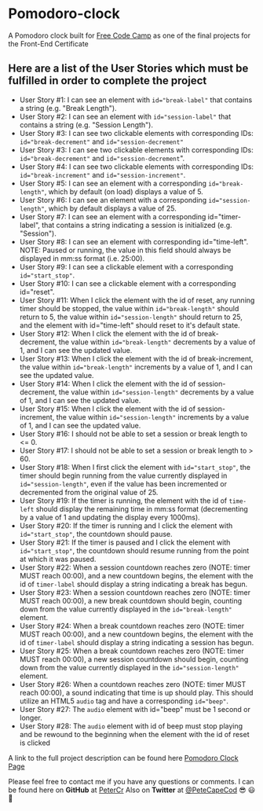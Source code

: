 # Pomodoro-clock
A Pomodoro clock built for [Free Code Camp](https://freecodecamp.org) as one of the final projects for the Front-End Certificate 

## Here are a list of the User Stories which must be fulfilled in order to complete the project

* User Story #1: I can see an element with `id="break-label"` that contains a string (e.g. "Break Length").
* User Story #2: I can see an element with `id="session-label"` that contains a string (e.g. "Session Length").
* User Story #3: I can see two clickable elements with corresponding IDs: `id="break-decrement"` and `id="session-decrement"`
* User Story #3: I can see two clickable elements with corresponding IDs: `id="break-decrement"` and `id="session-decrement`".
* User Story #4: I can see two clickable elements with corresponding IDs: `id="break-increment"` and `id="session-increment"`.
* User Story #5: I can see an element with a corresponding `id="break-length"`, which by default (on load) displays a value of 5.
* User Story #6: I can see an element with a corresponding `id="session-length"`, which by default displays a value of 25.
* User Story #7: I can see an element with a corresponding id="timer-label", that contains a string indicating a session is initialized (e.g. "Session").
* User Story #8: I can see an element with corresponding id="time-left". NOTE: Paused or running, the value in this field should always be displayed in mm:ss format (i.e. 25:00).
* User Story #9: I can see a clickable element with a corresponding `id="start_stop"`.
* User Story #10: I can see a clickable element with a corresponding id="reset".
* User Story #11: When I click the element with the id of reset, any running timer should be stopped, the value within `id="break-length"` should return to 5, the value within `id="session-length"` should return to 25, and the element with id="time-left" should reset to it's default state.
* User Story #12: When I click the element with the id of break-decrement, the value within `id="break-length"` decrements by a value of 1, and I can see the updated value.
* User Story #13: When I click the element with the id of break-increment, the value within `id="break-length"` increments by a value of 1, and I can see the updated value.
* User Story #14: When I click the element with the id of session-decrement, the value within `id="session-length"` decrements by a value of 1, and I can see the updated value.
* User Story #15: When I click the element with the id of session-increment, the value within `id="session-length"` increments by a value of 1, and I can see the updated value.
* User Story #16: I should not be able to set a session or break length to <= 0.
* User Story #17: I should not be able to set a session or break length to > 60.
* User Story #18: When I first click the element with `id="start_stop"`, the timer should begin running from the value currently displayed in `id="session-length"`, even if the value has been incremented or decremented from the original value of 25.
* User Story #19: If the timer is running, the element with the id of `time-left` should display the remaining time in mm:ss format (decrementing by a value of 1 and updating the display every 1000ms).
* User Story #20: If the timer is running and I click the element with `id="start_stop"`, the countdown should pause.
* User Story #21: If the timer is paused and I click the element with `id="start_stop"`, the countdown should resume running from the point at which it was paused.
* User Story #22: When a session countdown reaches zero (NOTE: timer MUST reach 00:00), and a new countdown begins, the element with the id of `timer-label` should display a string indicating a break has begun.
* User Story #23: When a session countdown reaches zero (NOTE: timer MUST reach 00:00), a new break countdown should begin, counting down from the value currently displayed in the `id="break-length"` element.
* User Story #24: When a break countdown reaches zero (NOTE: timer MUST reach 00:00), and a new countdown begins, the element with the id of `timer-label` should display a string indicating a session has begun.
* User Story #25: When a break countdown reaches zero (NOTE: timer MUST reach 00:00), a new session countdown should begin, counting down from the value currently displayed in the `id="session-length"` element.
* User Story #26: When a countdown reaches zero (NOTE: timer MUST reach 00:00), a sound indicating that time is up should play. This should utilize an HTML5 `audio` tag and have a corresponding `id="beep"`.
* User Story #27: The `audio` element with id="beep" must be 1 second or longer.
* User Story #28: The `audio` element with id of beep must stop playing and be rewound to the beginning when the element with the id of reset is clicked

A link to the full project description can be found here [Pomodoro Clock Page](https://learn.freecodecamp.org/front-end-libraries/front-end-libraries-projects/build-a-pomodoro-clock)

Please feel free to contact me if you have any questions or comments. I can be found here on **GitHub** at [PeterCr](https://www.github.com/petercr/)
Also on **Twitter** at [@PeteCapeCod](https://www.twitter.com/PeteCapeCod) :sunglasses: :smiley: :wave:

